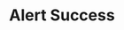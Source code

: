 ---
title: Alert Success
category: Application
paid: false
isActive: true
ltr: {"preview":"function App() {\n  return /*#__PURE__*/React.createElement(\"div\", {\n    className: \"mt-12 mx-4 px-4 rounded-md border-l-4 border-green-500 bg-green-50 md:max-w-2xl md:mx-auto md:px-8\"\n  }, /*#__PURE__*/React.createElement(\"div\", {\n    className: \"flex justify-between py-3\"\n  }, /*#__PURE__*/React.createElement(\"div\", {\n    className: \"flex\"\n  }, /*#__PURE__*/React.createElement(\"div\", null, /*#__PURE__*/React.createElement(\"svg\", {\n    xmlns: \"http://www.w3.org/2000/svg\",\n    className: \"h-6 w-6 rounded-full text-green-500\",\n    viewBox: \"0 0 20 20\",\n    fill: \"currentColor\"\n  }, /*#__PURE__*/React.createElement(\"path\", {\n    fillRule: \"evenodd\",\n    d: \"M10 18a8 8 0 100-16 8 8 0 000 16zm3.707-9.293a1 1 0 00-1.414-1.414L9 10.586 7.707 9.293a1 1 0 00-1.414 1.414l2 2a1 1 0 001.414 0l4-4z\",\n    clipRule: \"evenodd\"\n  }))), /*#__PURE__*/React.createElement(\"div\", {\n    className: \"self-center ml-3\"\n  }, /*#__PURE__*/React.createElement(\"span\", {\n    className: \"text-green-600 font-semibold\"\n  }, \"Success\"), /*#__PURE__*/React.createElement(\"p\", {\n    className: \"text-green-600 mt-1\"\n  }, \"Team member has been added successfully.\"))), /*#__PURE__*/React.createElement(\"button\", {\n    className: \"self-start text-green-500\"\n  }, /*#__PURE__*/React.createElement(\"svg\", {\n    xmlns: \"http://www.w3.org/2000/svg\",\n    className: \"h-5 w-5\",\n    viewBox: \"0 0 20 20\",\n    fill: \"currentColor\"\n  }, /*#__PURE__*/React.createElement(\"path\", {\n    fillRule: \"evenodd\",\n    d: \"M4.293 4.293a1 1 0 011.414 0L10 8.586l4.293-4.293a1 1 0 111.414 1.414L11.414 10l4.293 4.293a1 1 0 01-1.414 1.414L10 11.414l-4.293 4.293a1 1 0 01-1.414-1.414L8.586 10 4.293 5.707a1 1 0 010-1.414z\",\n    clipRule: \"evenodd\"\n  })))));\n}","react":{"jsxTail":[{"label":"App.jsx","code":"export default () => {\n    return (\n        <div className=\"mt-12 mx-4 px-4 rounded-md border-l-4 border-green-500 bg-green-50 md:max-w-2xl md:mx-auto md:px-8\">\n            <div className=\"flex justify-between py-3\">\n                <div className=\"flex\">\n                    <div>\n                        <svg xmlns=\"http://www.w3.org/2000/svg\" className=\"h-6 w-6 rounded-full text-green-500\" viewBox=\"0 0 20 20\" fill=\"currentColor\">\n                            <path fillRule=\"evenodd\" d=\"M10 18a8 8 0 100-16 8 8 0 000 16zm3.707-9.293a1 1 0 00-1.414-1.414L9 10.586 7.707 9.293a1 1 0 00-1.414 1.414l2 2a1 1 0 001.414 0l4-4z\" clipRule=\"evenodd\" />\n                        </svg>\n                    </div>\n                    <div className=\"self-center ml-3\">\n                        <span className=\"text-green-600 font-semibold\">\n                            Success\n                        </span>\n                        <p className=\"text-green-600 mt-1\">\n                            Team member has been added successfully.\n                        </p>\n                    </div>\n                </div>\n                <button className=\"self-start text-green-500\">\n                    <svg xmlns=\"http://www.w3.org/2000/svg\" className=\"h-5 w-5\" viewBox=\"0 0 20 20\" fill=\"currentColor\">\n                        <path fillRule=\"evenodd\" d=\"M4.293 4.293a1 1 0 011.414 0L10 8.586l4.293-4.293a1 1 0 111.414 1.414L11.414 10l4.293 4.293a1 1 0 01-1.414 1.414L10 11.414l-4.293 4.293a1 1 0 01-1.414-1.414L8.586 10 4.293 5.707a1 1 0 010-1.414z\" clipRule=\"evenodd\" />\n                    </svg>\n                </button>\n            </div>\n        </div>\n    )\n}\n"}],"jsxCss":[{"code":"export default () => {\n    return (\n        <div className=\"alert-success\">\n            <div className=\"alert-success-container\">\n                <div className=\"alert-details\">\n                    <div className=\"alert-icon\">\n                        <svg xmlns=\"http://www.w3.org/2000/svg\" viewBox=\"0 0 20 20\" fill=\"currentColor\">\n                            <path fillRule=\"evenodd\" d=\"M10 18a8 8 0 100-16 8 8 0 000 16zm3.707-9.293a1 1 0 00-1.414-1.414L9 10.586 7.707 9.293a1 1 0 00-1.414 1.414l2 2a1 1 0 001.414 0l4-4z\" clipRule=\"evenodd\" />\n                        </svg>\n                    </div>\n                    <div className=\"details\">\n                        <span className=\"lable\">\n                            Success\n                        </span>\n                        <p>\n                            Team member has been added successfully.\n                        </p>\n                    </div>\n                </div>\n                <button className=\"hide-btn\">\n                    <svg xmlns=\"http://www.w3.org/2000/svg\" viewBox=\"0 0 20 20\" fill=\"currentColor\">\n                        <path fillRule=\"evenodd\" d=\"M4.293 4.293a1 1 0 011.414 0L10 8.586l4.293-4.293a1 1 0 111.414 1.414L11.414 10l4.293 4.293a1 1 0 01-1.414 1.414L10 11.414l-4.293 4.293a1 1 0 01-1.414-1.414L8.586 10 4.293 5.707a1 1 0 010-1.414z\" clipRule=\"evenodd\" />\n                    </svg>\n                </button>\n            </div>\n        </div>\n    )\n}\n","label":"App.jsx"},{"label":"style.css","code":".alert-success {\n  margin: 3rem 1rem 0px 1rem;\n  padding: 0px 1rem 0px 1rem;\n  border-radius: 0.375rem;\n  border-right: solid 4px #22c55e;\n  background-color: #f0fdf4;\n}\n@media (min-width: 768px) {\n  .alert-success {\n    max-width: 42rem;\n    margin-left: auto;\n    margin-right: auto;\n  }\n}\n.alert-success .alert-success-container {\n  display: flex;\n  justify-content: space-between;\n  padding: 0.75rem 0px 0.75rem 0px;\n}\n.alert-success .alert-success-container .alert-details {\n  display: flex;\n}\n.alert-success .alert-success-container .alert-details .alert-icon svg {\n  width: 1.5rem;\n  height: 1.5rem;\n  color: #22c55e;\n  border-radius: 9999px;\n}\n.alert-success .alert-success-container .alert-details .details {\n  align-self: center;\n  margin-right: 0.75rem;\n}\n.alert-success .alert-success-container .alert-details .details .lable {\n  color: #16a34a;\n  font-weight: 600;\n}\n.alert-success .alert-success-container .alert-details .details p {\n  margin-top: 0.25rem;\n  color: #16a34a;\n}\n.alert-success .alert-success-container .hide-btn {\n  align-self: flex-start;\n  color: #22c55e;\n}\n.alert-success .alert-success-container .hide-btn svg {\n  width: 1.25rem;\n  height: 1.25rem;\n}"}]},"vue":{"vueCss":[{"code":"<template>\n  <div class=\"alert-success\">\n    <div class=\"alert-success-container\">\n      <div class=\"alert-details\">\n        <div class=\"alert-icon\">\n          <svg xmlns=\"http://www.w3.org/2000/svg\" viewBox=\"0 0 20 20\" fill=\"currentColor\">\n            <path fillRule=\"evenodd\"\n              d=\"M10 18a8 8 0 100-16 8 8 0 000 16zm3.707-9.293a1 1 0 00-1.414-1.414L9 10.586 7.707 9.293a1 1 0 00-1.414 1.414l2 2a1 1 0 001.414 0l4-4z\"\n              clipRule=\"evenodd\" />\n          </svg>\n        </div>\n        <div class=\"details\">\n          <span class=\"lable\">\n            Success\n          </span>\n          <p>\n            Team member has been added successfully.\n          </p>\n        </div>\n      </div>\n      <button class=\"hide-btn\">\n        <svg xmlns=\"http://www.w3.org/2000/svg\" viewBox=\"0 0 20 20\" fill=\"currentColor\">\n          <path fillRule=\"evenodd\"\n            d=\"M4.293 4.293a1 1 0 011.414 0L10 8.586l4.293-4.293a1 1 0 111.414 1.414L11.414 10l4.293 4.293a1 1 0 01-1.414 1.414L10 11.414l-4.293 4.293a1 1 0 01-1.414-1.414L8.586 10 4.293 5.707a1 1 0 010-1.414z\"\n            clipRule=\"evenodd\" />\n        </svg>\n      </button>\n    </div>\n  </div>\n</template>","label":"App.vue"},{"code":".alert-success {\n  margin: 3rem 1rem 0px 1rem;\n  padding: 0px 1rem 0px 1rem;\n  border-radius: 0.375rem;\n  border-right: solid 4px #22c55e;\n  background-color: #f0fdf4;\n}\n\n@media (min-width: 768px) {\n  .alert-success {\n    max-width: 42rem;\n    margin-left: auto;\n    margin-right: auto;\n  }\n}\n\n.alert-success .alert-success-container {\n  display: flex;\n  justify-content: space-between;\n  padding: 0.75rem 0px 0.75rem 0px;\n}\n\n.alert-success .alert-success-container .alert-details {\n  display: flex;\n}\n\n.alert-success .alert-success-container .alert-details .alert-icon svg {\n  width: 1.5rem;\n  height: 1.5rem;\n  color: #22c55e;\n  border-radius: 9999px;\n}\n\n.alert-success .alert-success-container .alert-details .details {\n  align-self: center;\n  margin-right: 0.75rem;\n}\n\n.alert-success .alert-success-container .alert-details .details .lable {\n  color: #16a34a;\n  font-weight: 600;\n}\n\n.alert-success .alert-success-container .alert-details .details p {\n  margin-top: 0.25rem;\n  color: #16a34a;\n}\n\n.alert-success .alert-success-container .hide-btn {\n  align-self: flex-start;\n  color: #22c55e;\n}\n\n.alert-success .alert-success-container .hide-btn svg {\n  width: 1.25rem;\n  height: 1.25rem;\n}","label":"style.css"}],"vueTail":[{"code":"<template>\n  <div class=\"mt-12 mx-4 px-4 rounded-md border-l-4 border-green-500 bg-green-50 md:max-w-2xl md:mx-auto\">\n    <div class=\"flex justify-between py-3\">\n      <div class=\"flex\">\n        <div>\n          <svg xmlns=\"http://www.w3.org/2000/svg\" class=\"h-6 w-6 rounded-full text-green-500\" viewBox=\"0 0 20 20\"\n            fill=\"currentColor\">\n            <path fillRule=\"evenodd\"\n              d=\"M10 18a8 8 0 100-16 8 8 0 000 16zm3.707-9.293a1 1 0 00-1.414-1.414L9 10.586 7.707 9.293a1 1 0 00-1.414 1.414l2 2a1 1 0 001.414 0l4-4z\"\n              clipRule=\"evenodd\" />\n          </svg>\n        </div>\n        <div class=\"self-center ml-3\">\n          <span class=\"text-green-600 font-semibold\">\n            Success\n          </span>\n          <p class=\"text-green-600 mt-1\">\n            Team member has been added successfully.\n          </p>\n        </div>\n      </div>\n      <button class=\"self-start text-green-500\">\n        <svg xmlns=\"http://www.w3.org/2000/svg\" class=\"h-5 w-5\" viewBox=\"0 0 20 20\" fill=\"currentColor\">\n          <path fillRule=\"evenodd\"\n            d=\"M4.293 4.293a1 1 0 011.414 0L10 8.586l4.293-4.293a1 1 0 111.414 1.414L11.414 10l4.293 4.293a1 1 0 01-1.414 1.414L10 11.414l-4.293 4.293a1 1 0 01-1.414-1.414L8.586 10 4.293 5.707a1 1 0 010-1.414z\"\n            clipRule=\"evenodd\" />\n        </svg>\n      </button>\n    </div>\n  </div>\n</template>","label":"App.vue"}]}}
rtl: {"preview":"function App() {\n  return /*#__PURE__*/React.createElement(\"div\", {\n    className: \"mt-12 mx-4 px-4 rounded-md border-r-4 border-green-500 bg-green-50 md:max-w-2xl md:mx-auto md:px-8\"\n  }, /*#__PURE__*/React.createElement(\"div\", {\n    className: \"flex justify-between py-3\"\n  }, /*#__PURE__*/React.createElement(\"div\", {\n    className: \"flex\"\n  }, /*#__PURE__*/React.createElement(\"div\", null, /*#__PURE__*/React.createElement(\"svg\", {\n    xmlns: \"http://www.w3.org/2000/svg\",\n    className: \"h-6 w-6 rounded-full text-green-500\",\n    viewBox: \"0 0 20 20\",\n    fill: \"currentColor\"\n  }, /*#__PURE__*/React.createElement(\"path\", {\n    fillRule: \"evenodd\",\n    d: \"M10 18a8 8 0 100-16 8 8 0 000 16zm3.707-9.293a1 1 0 00-1.414-1.414L9 10.586 7.707 9.293a1 1 0 00-1.414 1.414l2 2a1 1 0 001.414 0l4-4z\",\n    clipRule: \"evenodd\"\n  }))), /*#__PURE__*/React.createElement(\"div\", {\n    className: \"self-center mr-3\"\n  }, /*#__PURE__*/React.createElement(\"span\", {\n    className: \"text-green-600 font-semibold\"\n  }, \"\\u0646\\u062C\\u062D\"), /*#__PURE__*/React.createElement(\"p\", {\n    className: \"text-green-600 mt-1\"\n  }, \"\\u062A\\u0645\\u062A \\u0625\\u0636\\u0627\\u0641\\u0629 \\u0639\\u0636\\u0648 \\u0627\\u0644\\u0641\\u0631\\u064A\\u0642 \\u0628\\u0646\\u062C\\u0627\\u062D\"))), /*#__PURE__*/React.createElement(\"button\", {\n    className: \"self-start text-green-500\"\n  }, /*#__PURE__*/React.createElement(\"svg\", {\n    xmlns: \"http://www.w3.org/2000/svg\",\n    className: \"h-5 w-5\",\n    viewBox: \"0 0 20 20\",\n    fill: \"currentColor\"\n  }, /*#__PURE__*/React.createElement(\"path\", {\n    fillRule: \"evenodd\",\n    d: \"M4.293 4.293a1 1 0 011.414 0L10 8.586l4.293-4.293a1 1 0 111.414 1.414L11.414 10l4.293 4.293a1 1 0 01-1.414 1.414L10 11.414l-4.293 4.293a1 1 0 01-1.414-1.414L8.586 10 4.293 5.707a1 1 0 010-1.414z\",\n    clipRule: \"evenodd\"\n  })))));\n}","react":{"jsxTail":[{"code":"export default () => {\n    return (\n        <div className=\"mt-12 mx-4 px-4 rounded-md border-r-4 border-green-500 bg-green-50 md:max-w-2xl md:mx-auto md:px-8\">\n            <div className=\"flex justify-between py-3\">\n                <div className=\"flex\">\n                    <div>\n                        <svg xmlns=\"http://www.w3.org/2000/svg\" className=\"h-6 w-6 rounded-full text-green-500\" viewBox=\"0 0 20 20\" fill=\"currentColor\">\n                            <path fillRule=\"evenodd\" d=\"M10 18a8 8 0 100-16 8 8 0 000 16zm3.707-9.293a1 1 0 00-1.414-1.414L9 10.586 7.707 9.293a1 1 0 00-1.414 1.414l2 2a1 1 0 001.414 0l4-4z\" clipRule=\"evenodd\" />\n                        </svg>\n                    </div>\n                    <div className=\"self-center mr-3\">\n                        <span className=\"text-green-600 font-semibold\">\n                            نجح\n                        </span>\n                        <p className=\"text-green-600 mt-1\">\n                            تمت إضافة عضو الفريق بنجاح\n                        </p>\n                    </div>\n                </div>\n                <button className=\"self-start text-green-500\">\n                    <svg xmlns=\"http://www.w3.org/2000/svg\" className=\"h-5 w-5\" viewBox=\"0 0 20 20\" fill=\"currentColor\">\n                        <path fillRule=\"evenodd\" d=\"M4.293 4.293a1 1 0 011.414 0L10 8.586l4.293-4.293a1 1 0 111.414 1.414L11.414 10l4.293 4.293a1 1 0 01-1.414 1.414L10 11.414l-4.293 4.293a1 1 0 01-1.414-1.414L8.586 10 4.293 5.707a1 1 0 010-1.414z\" clipRule=\"evenodd\" />\n                    </svg>\n                </button>\n            </div>\n        </div>\n    )\n}\n","label":"App.jsx"}],"jsxCss":[{"code":"export default () => {\n    return (\n        <div className=\"alert-success\">\n            <div className=\"alert-success-container\">\n                <div className=\"alert-details\">\n                    <div className=\"alert-icon\">\n                        <svg xmlns=\"http://www.w3.org/2000/svg\" viewBox=\"0 0 20 20\" fill=\"currentColor\">\n                            <path fillRule=\"evenodd\" d=\"M10 18a8 8 0 100-16 8 8 0 000 16zm3.707-9.293a1 1 0 00-1.414-1.414L9 10.586 7.707 9.293a1 1 0 00-1.414 1.414l2 2a1 1 0 001.414 0l4-4z\" clipRule=\"evenodd\" />\n                        </svg>\n                    </div>\n                    <div className=\"details\">\n                        <span className=\"lable\">\n                            نجح\n                        </span>\n                        <p>\n                            تمت إضافة عضو الفريق بنجاح\n                        </p>\n                    </div>\n                </div>\n                <button className=\"hide-btn\">\n                    <svg xmlns=\"http://www.w3.org/2000/svg\" viewBox=\"0 0 20 20\" fill=\"currentColor\">\n                        <path fillRule=\"evenodd\" d=\"M4.293 4.293a1 1 0 011.414 0L10 8.586l4.293-4.293a1 1 0 111.414 1.414L11.414 10l4.293 4.293a1 1 0 01-1.414 1.414L10 11.414l-4.293 4.293a1 1 0 01-1.414-1.414L8.586 10 4.293 5.707a1 1 0 010-1.414z\" clipRule=\"evenodd\" />\n                    </svg>\n                </button>\n            </div>\n        </div>\n    )\n}","label":"App.jsx"},{"code":".alert-success {\n  margin: 3rem 1rem 0px 1rem;\n  padding: 0px 1rem 0px 1rem;\n  border-radius: 0.375rem;\n  border-right: solid 4px #22c55e;\n  background-color: #f0fdf4;\n}\n@media (min-width: 768px) {\n  .alert-success {\n    max-width: 42rem;\n    margin-left: auto;\n    margin-right: auto;\n  }\n}\n.alert-success .alert-success-container {\n  display: flex;\n  justify-content: space-between;\n  padding: 0.75rem 0px 0.75rem 0px;\n}\n.alert-success .alert-success-container .alert-details {\n  display: flex;\n}\n.alert-success .alert-success-container .alert-details .alert-icon svg {\n  width: 1.5rem;\n  height: 1.5rem;\n  color: #22c55e;\n  border-radius: 9999px;\n}\n.alert-success .alert-success-container .alert-details .details {\n  align-self: center;\n  margin-right: 0.75rem;\n}\n.alert-success .alert-success-container .alert-details .details .lable {\n  color: #16a34a;\n  font-weight: 600;\n}\n.alert-success .alert-success-container .alert-details .details p {\n  margin-top: 0.25rem;\n  color: #16a34a;\n}\n.alert-success .alert-success-container .hide-btn {\n  align-self: flex-start;\n  color: #22c55e;\n}\n.alert-success .alert-success-container .hide-btn svg {\n  width: 1.25rem;\n  height: 1.25rem;\n}","label":"style.css"}]},"vue":{"vueTail":[],"vueCss":[]}}
slug: /alerts
id: 7afbed9f-1657-443e-9038-36e2604247e4
created_at: 1
---